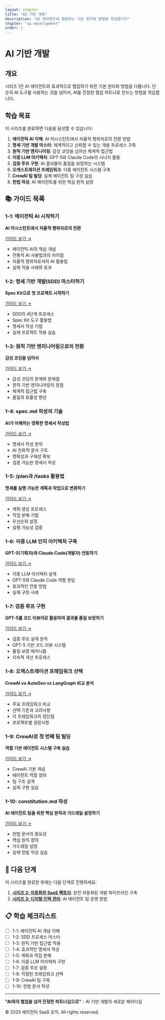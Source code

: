 ```yaml
---
layout: chapter
title: "AI 기반 개발"
description: "AI 에이전트와 협업하는 기본 원리와 방법을 학습합니다"
chapter: "ai-development"
order: 1
---
```


# AI 기반 개발

## 개요

시리즈 1은 AI 에이전트와 효과적으로 협업하기 위한 기본 원리와 방법을 다룹니다. 단순히 AI 도구를 사용하는 것을 넘어서, AI를 진정한 협업 파트너로 만드는 방법을 학습합니다.

## 학습 목표

이 시리즈를 완료하면 다음을 달성할 수 있습니다:

1. **에이전틱 AI 이해**: AI 어시스턴트에서 자율적 행위자로의 전환 방법
2. **명세 기반 개발 마스터**: 체계적이고 신뢰할 수 있는 개발 프로세스 구축
3. **원칙 기반 엔지니어링**: 감성 코딩을 넘어선 체계적 접근법
4. **이중 LLM 아키텍처**: GPT-5와 Claude Code의 시너지 활용
5. **검증 루프 구현**: AI 결과물의 품질을 보장하는 시스템
6. **오케스트레이션 프레임워크**: 다중 에이전트 시스템 구축
7. **CrewAI 팀 빌딩**: 실제 에이전트 팀 구성 실습
8. **헌법 작성**: AI 에이전트를 위한 핵심 원칙 설정

## 📚 가이드 목록

### 1-1: 에이전틱 AI 시작하기
**AI 어시스턴트에서 자율적 행위자로의 전환**

[가이드 보기 →](/ai-development/1-1-agentic-ai-start.html)

- 에이전틱 AI의 핵심 개념
- 전통적 AI 사용법과의 차이점
- 자율적 행위자로서의 AI 활용법
- 실제 적용 사례와 효과

### 1-2: 명세 기반 개발(SDD) 마스터하기
**Spec Kit으로 첫 프로젝트 시작하기**

[가이드 보기 →](/ai-development/1-2-spec-driven-development.html)

- SDD의 4단계 프로세스
- Spec Kit 도구 활용법
- 명세서 작성 기법
- 실제 프로젝트 적용 실습

### 1-3: 원칙 기반 엔지니어링으로의 전환
**감성 코딩을 넘어서**

[가이드 보기 →](/ai-development/1-3-principle-based-engineering.html)

- 감성 코딩의 한계와 문제점
- 원칙 기반 엔지니어링의 장점
- 체계적 접근법 구축
- 품질과 효율성 향상

### 1-4: spec.md 작성의 기술
**AI가 이해하는 명확한 명세서 작성법**

[가이드 보기 →](/ai-development/1-4-spec-writing-techniques.html)

- 명세서 작성 원칙
- AI 친화적 문서 구조
- 명확성과 구체성 확보
- 검증 가능한 명세서 작성

### 1-5: /plan과 /tasks 활용법
**명세를 실행 가능한 계획과 작업으로 변환하기**

[가이드 보기 →](/ai-development/1-5-plan-tasks-utilization.html)

- 계획 생성 프로세스
- 작업 분해 기법
- 우선순위 설정
- 실행 가능성 검증

### 1-6: 이중 LLM 인지 아키텍처 구축
**GPT-5(기획자)와 Claude Code(개발자) 연동하기**

[가이드 보기 →](/ai-development/1-6-dual-llm-architecture.html)

- 이중 LLM 아키텍처 설계
- GPT-5와 Claude Code 역할 분담
- 효과적인 연동 방법
- 실제 구현 사례

### 1-7: 검증 루프 구현
**GPT-5를 코드 리뷰어로 활용하여 결과물 품질 보장하기**

[가이드 보기 →](/ai-development/1-7-verification-loop.html)

- 검증 루프 설계 원칙
- GPT-5 기반 코드 리뷰 시스템
- 품질 보장 메커니즘
- 지속적 개선 프로세스

### 1-8: 오케스트레이션 프레임워크 선택
**CrewAI vs AutoGen vs LangGraph 비교 분석**

[가이드 보기 →](/ai-development/1-8-orchestration-framework.html)

- 주요 프레임워크 비교
- 선택 기준과 고려사항
- 각 프레임워크의 장단점
- 프로젝트별 권장사항

### 1-9: CrewAI로 첫 번째 팀 빌딩
**역할 기반 에이전트 시스템 구축 실습**

[가이드 보기 →](/ai-development/1-9-crewai-team-building.html)

- CrewAI 기본 개념
- 에이전트 역할 정의
- 팀 구조 설계
- 실제 구현 실습

### 1-10: constitution.md 작성
**AI 에이전트 팀을 위한 핵심 원칙과 가드레일 설정하기**

[가이드 보기 →](/ai-development/1-10-constitution-writing.html)

- 헌법 문서의 중요성
- 핵심 원칙 정의
- 가드레일 설정
- 실제 헌법 작성 실습

## 🚀 다음 단계

이 시리즈를 완료한 후에는 다음 단계로 진행하세요:

1. **[시리즈 2: 자동화된 SaaS 팩토리](../automation-factory/)**: 완전 자동화된 개발 파이프라인 구축
2. **[시리즈 3: 디지털 인력 관리](../team-management/)**: AI 에이전트 팀 운영 방법

## 📋 학습 체크리스트

- [ ] 1-1: 에이전틱 AI 개념 이해
- [ ] 1-2: SDD 프로세스 마스터
- [ ] 1-3: 원칙 기반 접근법 적용
- [ ] 1-4: 효과적인 명세서 작성
- [ ] 1-5: 계획과 작업 분해
- [ ] 1-6: 이중 LLM 아키텍처 구현
- [ ] 1-7: 검증 루프 설정
- [ ] 1-8: 적절한 프레임워크 선택
- [ ] 1-9: CrewAI 팀 구축
- [ ] 1-10: 헌법 문서 작성

---

**"AI와의 협업을 넘어 진정한 파트너십으로"** - AI 기반 개발의 새로운 패러다임

© 2025 에이전틱 SaaS 조직. All rights reserved.